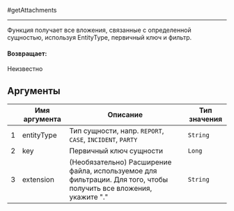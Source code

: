 #getAttachments

---

Функция получает все вложения, связанные с определенной сущностью, используя EntityType, первичный ключ и фильтр.

#### Возвращает:

Неизвестно

## Аргументы

|  | Имя аргумента | Описание | Тип значения |
| --- | --- | --- | --- |
| 1 | entityType | Тип сущности, напр. `REPORT`, `CASE`, `INCIDENT`, `PARTY` | `String` |
| 2 | key | Первичный ключ сущности | `Long` |
| 3 | extension | (Необязательно) Расширение файла, используемое для фильтрации. Для того, чтобы получить все вложения, укажите "." | `String` |

